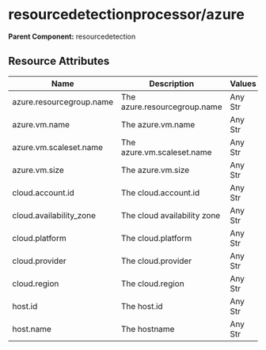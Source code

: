 [comment]: <> (Code generated by mdatagen. DO NOT EDIT.)

# resourcedetectionprocessor/azure

**Parent Component:** resourcedetection

## Resource Attributes

| Name | Description | Values | Enabled |
| ---- | ----------- | ------ | ------- |
| azure.resourcegroup.name | The azure.resourcegroup.name | Any Str | true |
| azure.vm.name | The azure.vm.name | Any Str | true |
| azure.vm.scaleset.name | The azure.vm.scaleset.name | Any Str | true |
| azure.vm.size | The azure.vm.size | Any Str | true |
| cloud.account.id | The cloud.account.id | Any Str | true |
| cloud.availability_zone | The cloud availability zone | Any Str | false |
| cloud.platform | The cloud.platform | Any Str | true |
| cloud.provider | The cloud.provider | Any Str | true |
| cloud.region | The cloud.region | Any Str | true |
| host.id | The host.id | Any Str | true |
| host.name | The hostname | Any Str | true |
